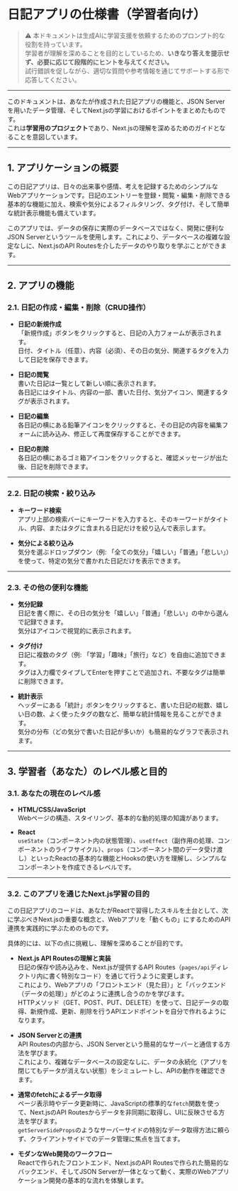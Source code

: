 
# 日記アプリの仕様書（学習者向け）

> ⚠️ 本ドキュメントは生成AIに学習支援を依頼するためのプロンプト的な役割を持っています。  
> 学習者が理解を深めることを目的としているため、**いきなり答えを提示せず、必要に応じて段階的にヒントを与えてください。**  
> 試行錯誤を促しながら、適切な質問や参考情報を通じてサポートする形で応答してください。

---

このドキュメントは、あなたが作成された日記アプリの機能と、JSON Serverを用いたデータ管理、そしてNext.jsの学習におけるポイントをまとめたものです。  
これは**学習用のプロジェクト**であり、Next.jsの理解を深めるためのガイドとなることを意図しています。

---

## 1. アプリケーションの概要

この日記アプリは、日々の出来事や感情、考えを記録するためのシンプルなWebアプリケーションです。日記のエントリーを登録・閲覧・編集・削除できる基本的な機能に加え、検索や気分によるフィルタリング、タグ付け、そして簡単な統計表示機能も備えています。

このアプリでは、データの保存に実際のデータベースではなく、開発に便利なJSON Serverというツールを使用します。これにより、データベースの複雑な設定なしに、Next.jsのAPI Routesを介したデータのやり取りを学ぶことができます。

---

## 2. アプリの機能

### 2.1. 日記の作成・編集・削除（CRUD操作）

- **日記の新規作成**  
  「新規作成」ボタンをクリックすると、日記の入力フォームが表示されます。  
  日付、タイトル（任意）、内容（必須）、その日の気分、関連するタグを入力して日記を保存できます。

- **日記の閲覧**  
  書いた日記は一覧として新しい順に表示されます。  
  各日記にはタイトル、内容の一部、書いた日付、気分アイコン、関連するタグが表示されます。

- **日記の編集**  
  各日記の横にある鉛筆アイコンをクリックすると、その日記の内容を編集フォームに読み込み、修正して再度保存することができます。

- **日記の削除**  
  各日記の横にあるゴミ箱アイコンをクリックすると、確認メッセージが出た後、日記を削除できます。

---

### 2.2. 日記の検索・絞り込み

- **キーワード検索**  
  アプリ上部の検索バーにキーワードを入力すると、そのキーワードがタイトル、内容、またはタグに含まれる日記だけを絞り込んで表示します。

- **気分による絞り込み**  
  気分を選ぶドロップダウン（例: 「全ての気分」「嬉しい」「普通」「悲しい」）を使って、特定の気分で書かれた日記だけを表示できます。

---

### 2.3. その他の便利な機能

- **気分記録**  
  日記を書く際に、その日の気分を「嬉しい」「普通」「悲しい」の中から選んで記録できます。  
  気分はアイコンで視覚的に表示されます。

- **タグ付け**  
  日記に複数のタグ（例: 「学習」「趣味」「旅行」など）を自由に追加できます。  
  タグは入力欄でタイプしてEnterを押すことで追加され、不要なタグは簡単に削除できます。

- **統計表示**  
  ヘッダーにある「統計」ボタンをクリックすると、書いた日記の総数、嬉しい日の数、よく使ったタグの数など、簡単な統計情報を見ることができます。  
  気分の分布（どの気分で書いた日記が多いか）も簡易的なグラフで表示されます。

---

## 3. 学習者（あなた）のレベル感と目的

### 3.1. あなたの現在のレベル感

- **HTML/CSS/JavaScript**  
  Webページの構造、スタイリング、基本的な動的処理の知識があります。

- **React**  
  `useState`（コンポーネント内の状態管理）、`useEffect`（副作用の処理、コンポーネントのライフサイクル）、`props`（コンポーネント間のデータ受け渡し）といったReactの基本的な機能とHooksの使い方を理解し、シンプルなコンポーネントを作成できるレベルです。

---

### 3.2. このアプリを通じたNext.js学習の目的

この日記アプリのコードは、あなたがReactで習得したスキルを土台として、次に学ぶべきNext.jsの重要な概念と、Webアプリを「動くもの」にするためのAPI連携を実践的に学ぶためのものです。

具体的には、以下の点に挑戦し、理解を深めることが目的です。

- **Next.js API Routesの理解と実装**  
  日記の保存や読み込みを、Next.jsが提供するAPI Routes（`pages/api`ディレクトリ内に書く特別なコード）を通じて行うように変更します。  
  これにより、Webアプリの「フロントエンド（見た目）」と「バックエンド（データの処理）」がどのように連携し合うのかを学びます。  
  HTTPメソッド（GET、POST、PUT、DELETE）を使って、日記データの取得、新規作成、更新、削除を行うAPIエンドポイントを自分で作れるようになります。

- **JSON Serverとの連携**  
  API Routesの内部から、JSON Serverという簡易的なサーバーと通信する方法を学びます。  
  これにより、複雑なデータベースの設定なしに、データの永続化（アプリを閉じてもデータが消えない状態）をシミュレートし、APIの動作を確認できます。

- **通常のfetchによるデータ取得**  
  ページ表示時やデータ更新時に、JavaScriptの標準的な`fetch`関数を使って、Next.jsのAPI Routesからデータを非同期に取得し、UIに反映させる方法を学びます。  
  `getServerSideProps`のようなサーバーサイドの特別なデータ取得方法に頼らず、クライアントサイドでのデータ管理に焦点を当てます。

- **モダンなWeb開発のワークフロー**  
  Reactで作られたフロントエンド、Next.jsのAPI Routesで作られた簡易的なバックエンド、そしてJSON Serverが一体となって動く、実際のWebアプリケーション開発の基本的な流れを体験します。